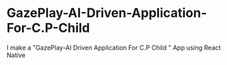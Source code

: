 # GazePlay-AI-Driven-Application-For-C.P-Child
I make a "GazePlay-AI Driven Application For C.P Child " App using React Native
